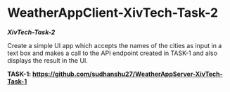 # WeatherAppClient-XivTech-Task-2   

***XivTech-Task-2***  

Create a simple UI app which accepts the names of the cities as input in a text box and makes a call to the API endpoint created in TASK-1 and also displays the result in the UI.  
  
**TASK-1:  https://github.com/sudhanshu27/WeatherAppServer-XivTech-Task-1**  
